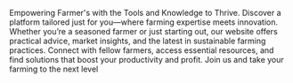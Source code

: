 Empowering Farmer's with the Tools and Knowledge to Thrive. Discover a platform tailored just for you—where farming expertise meets innovation. Whether you’re a seasoned farmer or just starting out, our website offers practical advice, market insights, and the latest in sustainable farming practices. Connect with fellow farmers, access essential resources, and find solutions that boost your productivity and profit. Join us and take your farming to the next level
